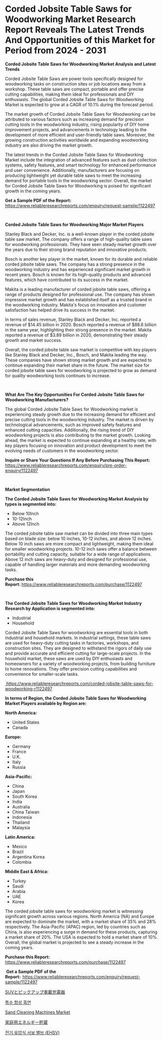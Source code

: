 <p><h1>Corded Jobsite Table Saws for Woodworking Market Research Report Reveals The Latest Trends And Opportunities of this Market for Period from 2024 - 2031</h1></p><p><strong>Corded Jobsite Table Saws for Woodworking Market Analysis and Latest Trends</strong></p>
<p><p>Corded Jobsite Table Saws are power tools specifically designed for woodworking tasks on construction sites or job locations away from a workshop. These table saws are compact, portable and offer precise cutting capabilities, making them ideal for professionals and DIY enthusiasts. The global Corded Jobsite Table Saws for Woodworking Market is expected to grow at a CAGR of 10.1% during the forecast period.</p><p>The market growth of Corded Jobsite Table Saws for Woodworking can be attributed to various factors such as increasing demand for precision cutting tools in the woodworking industry, rising popularity of DIY home improvement projects, and advancements in technology leading to the development of more efficient and user-friendly table saws. Moreover, the growing construction activities worldwide and expanding woodworking industry are also driving the market growth.</p><p>The latest trends in the Corded Jobsite Table Saws for Woodworking Market include the integration of advanced features such as dust collection systems, safety features, and smart technology for enhanced performance and user convenience. Additionally, manufacturers are focusing on producing lightweight yet durable table saws to meet the increasing demand for portable tools in the woodworking sector. Overall, the market for Corded Jobsite Table Saws for Woodworking is poised for significant growth in the coming years.</p></p>
<p><strong>Get a Sample PDF of the Report:&nbsp;</strong> <a href="https://www.reliableresearchreports.com/enquiry/request-sample/1122497">https://www.reliableresearchreports.com/enquiry/request-sample/1122497</a></p>
<p>&nbsp;</p>
<p><strong>Corded Jobsite Table Saws for Woodworking Major Market Players</strong></p>
<p><p>Stanley Black and Decker, Inc. is a well-known player in the corded jobsite table saw market. The company offers a range of high-quality table saws for woodworking professionals. They have seen steady market growth over the years due to their strong brand reputation and innovative products.</p><p>Bosch is another key player in the market, known for its durable and reliable corded jobsite table saws. The company has a strong presence in the woodworking industry and has experienced significant market growth in recent years. Bosch is known for its high-quality products and advanced features, which have contributed to its success in the market.</p><p>Makita is a leading manufacturer of corded jobsite table saws, offering a range of products designed for professional use. The company has shown impressive market growth and has established itself as a trusted brand in the woodworking industry. Makita's focus on innovation and customer satisfaction has helped drive its success in the market.</p><p>In terms of sales revenue, Stanley Black and Decker, Inc. reported a revenue of $14.45 billion in 2020. Bosch reported a revenue of $88.6 billion in the same year, highlighting their strong presence in the market. Makita reported a revenue of $3.89 billion in 2020, demonstrating their steady growth and market success.</p><p>Overall, the corded jobsite table saw market is competitive with key players like Stanley Black and Decker, Inc., Bosch, and Makita leading the way. These companies have shown strong market growth and are expected to continue expanding their market share in the future. The market size for corded jobsite table saws for woodworking is projected to grow as demand for quality woodworking tools continues to increase.</p></p>
<p>&nbsp;</p>
<p><strong>What Are The Key Opportunities For Corded Jobsite Table Saws for Woodworking Manufacturers?</strong></p>
<p><p>The global Corded Jobsite Table Saws for Woodworking market is experiencing steady growth due to the increasing demand for efficient and precise cutting tools in the woodworking industry. The market is driven by technological advancements, such as improved safety features and enhanced cutting capacities. Additionally, the rising trend of DIY woodworking projects is also contributing to the market growth. Looking ahead, the market is expected to continue expanding at a healthy rate, with key players focusing on innovation and product development to meet the evolving needs of customers in the woodworking sector.</p></p>
<p><strong>Inquire or Share Your Questions If Any Before Purchasing This Report:</strong> <a href="https://www.reliableresearchreports.com/enquiry/pre-order-enquiry/1122497">https://www.reliableresearchreports.com/enquiry/pre-order-enquiry/1122497</a></p>
<p>&nbsp;</p>
<p><strong>Market Segmentation</strong></p>
<p><strong>The Corded Jobsite Table Saws for Woodworking Market Analysis by types is segmented into:</strong></p>
<p><ul><li>Below 10Inch</li><li>10-12Inch</li><li>Above 12Inch</li></ul></p>
<p><p>The corded jobsite table saw market can be divided into three main types based on blade size: below 10 inches, 10-12 inches, and above 12 inches. Below 10 inch saws are more compact and lightweight, making them ideal for smaller woodworking projects. 10-12 inch saws offer a balance between portability and cutting capacity, suitable for a wide range of applications. Above 12 inch saws are heavy-duty and designed for professional use, capable of handling larger materials and more demanding woodworking tasks.</p></p>
<p><strong>Purchase this Report:&nbsp;</strong><a href="https://www.reliableresearchreports.com/purchase/1122497">https://www.reliableresearchreports.com/purchase/1122497</a></p>
<p>&nbsp;</p>
<p><strong>The Corded Jobsite Table Saws for Woodworking Market Industry Research by Application is segmented into:</strong></p>
<p><ul><li>Industrial</li><li>Household</li></ul></p>
<p><p>Corded Jobsite Table Saws for woodworking are essential tools in both industrial and household markets. In industrial settings, these table saws are used for heavy-duty cutting tasks in factories, workshops, and construction sites. They are designed to withstand the rigors of daily use and provide accurate and efficient cutting for large-scale projects. In the household market, these saws are used by DIY enthusiasts and homeowners for a variety of woodworking projects, from building furniture to home renovations. They offer precision cutting capabilities and convenience for smaller-scale tasks.</p></p>
<p><a href="https://www.reliableresearchreports.com/corded-jobsite-table-saws-for-woodworking-r1122497">&nbsp;https://www.reliableresearchreports.com/corded-jobsite-table-saws-for-woodworking-r1122497</a></p>
<p><strong>In terms of Region, the Corded Jobsite Table Saws for Woodworking Market Players available by Region are:</strong></p>
<p>
    <p> <strong> North America: </strong>
        <ul>
            <li>United States</li>
            <li>Canada</li>
        </ul>
        </p> 
    <p> <strong> Europe: </strong>
        <ul>
            <li>Germany</li>
            <li>France</li>
            <li>U.K.</li>
            <li>Italy</li>
            <li>Russia</li>
        </ul>
        </p> 
    <p> <strong> Asia-Pacific: </strong>
        <ul>
            <li>China</li>
            <li>Japan</li>
            <li>South Korea</li>
            <li>India</li>
            <li>Australia</li>
            <li>China Taiwan</li>
            <li>Indonesia</li>
            <li>Thailand</li>
            <li>Malaysia</li>
        </ul>
        </p> 
    <p> <strong> Latin America: </strong>
        <ul>
            <li>Mexico</li>
            <li>Brazil</li>
            <li>Argentina Korea</li>
            <li>Colombia</li>
        </ul>
        </p> 
    <p> <strong> Middle East & Africa: </strong>
        <ul>
            <li>Turkey</li>
            <li>Saudi</li>
            <li>Arabia</li>
            <li>UAE</li>
            <li>Korea</li>
        </ul>
    </p>
    </p>
<p><p>The corded jobsite table saws for woodworking market is witnessing significant growth across various regions. North America (NA) and Europe are expected to dominate the market, with a market share of 35% and 28% respectively. The Asia-Pacific (APAC) region, led by countries such as China, is also experiencing a surge in demand for these products, capturing a market share of 20%. The USA is expected to hold a market share of 10%. Overall, the global market is projected to see a steady increase in the coming years.</p></p>
<p><strong>Purchase this Report: </strong><a href="https://www.reliableresearchreports.com/purchase/1122497">https://www.reliableresearchreports.com/purchase/1122497</a></p>
<p>&nbsp;<strong>Get a Sample PDF of the Report:&nbsp;&nbsp;</strong><a href="https://www.reliableresearchreports.com/enquiry/request-sample/1122497">https://www.reliableresearchreports.com/enquiry/request-sample/1122497</a></p>
<p><strong></strong></p>
<p><p><a href="https://github.com/mm14022023/Market-Research-Report-List-2/blob/main/7436235165678.md">SUVとピックアップ車載充電器</a></p><p><a href="https://github.com/garnett961902/Market-Research-Report-List-2/blob/main/9404013178806.md">특수 합성 흑연</a></p><p><a href="https://github.com/anggakarna133/Market-Research-Report-List-1/blob/main/sand-cleaning-machines-market.md">Sand Cleaning Machines Market</a></p><p><a href="https://github.com/EmoryYundt1935/Market-Research-Report-List-2/blob/main/3595753165677.md">家庭用エネルギー貯蔵</a></p><p><a href="https://github.com/Madalyell456456/Market-Research-Report-List-2/blob/main/4445964178805.md">전기 유압식 서보 밸브 (EHSV)</a></p></p>